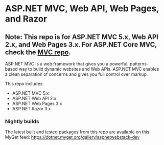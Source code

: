 ASP.NET MVC, Web API, Web Pages, and Razor
===

## Note: This repo is for ASP.NET MVC 5.x, Web API 2.x, and Web Pages 3.x. For ASP.NET Core MVC, check the [MVC repo](https://github.com/aspnet/Mvc).

ASP.NET MVC is a web framework that gives you a powerful, patterns-based way to build dynamic websites and Web APIs. ASP.NET MVC enables a clean separation of concerns and gives you full control over markup.

This repo includes:

* ASP.NET MVC 5.x
* ASP.NET Web API 2.x
* ASP.NET Web Pages 3.x
* ASP.NET Razor 3.x

### Nightly builds

The latest built and tested packages from this repo are available on this MyGet feed: https://dotnet.myget.org/gallery/aspnetwebstack-dev
